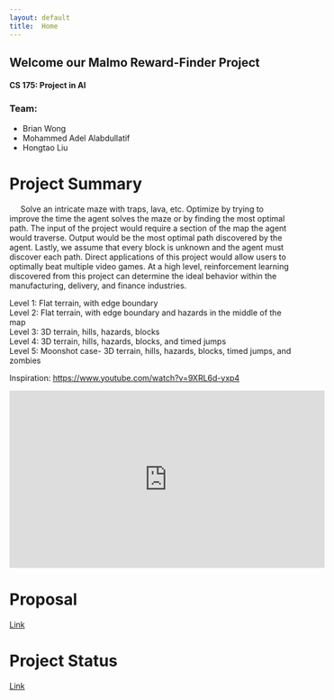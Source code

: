 ```yaml
---
layout: default
title:  Home
---
```


## Welcome our Malmo Reward-Finder Project
#### CS 175: Project in AI


### Team:
- Brian Wong
- Mohammed Adel Alabdullatif
- Hongtao Liu


# Project Summary
&nbsp;&nbsp;&nbsp;&nbsp; Solve an intricate maze with traps, lava, etc. Optimize by trying to improve the time the agent solves the maze or by finding the most optimal path. The input of the project would require a section of the map the agent would traverse. Output would be the most optimal path discovered by the agent. Lastly, we assume that every block is unknown and the agent must discover each path. Direct applications of this project would allow users to optimally beat multiple video games. At a high level, reinforcement learning discovered from this project can determine the ideal behavior within the manufacturing, delivery, and finance industries.


Level 1: Flat terrain, with edge boundary   
Level 2: Flat terrain, with edge boundary and hazards in the middle of the map  
Level 3: 3D terrain, hills, hazards, blocks  
Level 4: 3D terrain, hills, hazards, blocks, and timed jumps  
Level 5: Moonshot case- 3D terrain, hills, hazards, blocks, timed jumps, and zombies     

Inspiration: https://www.youtube.com/watch?v=9XRL6d-yxp4
<iframe src="https://www.youtube.com/watch?v=9XRL6d-yxp4"
 width="560" height="315" frameborder="0" allowfullscreen></iframe>



 # Proposal
 <a href="https://moe202.github.io/Reward-Finder/proposal.html"> Link </a>


 # Project Status
 <a href="https://moe202.github.io/Reward-Finder/status.html"> Link </a>
